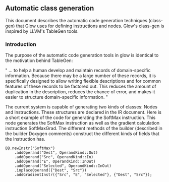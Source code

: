 
## Automatic class generation

This document describes the automatic code generation techniques (class-gen)
that Glow uses for defining instructions and nodes. Glow's class-gen is inspired
by LLVM's TableGen tools.

### Introduction

The purpose of the automatic code generation tools in glow is identical to the
motivation behind TableGen:

" ... to help a human develop and maintain records of domain-specific
information. Because there may be a large number of these records, it is
specifically designed to allow writing flexible descriptions and for common
features of these records to be factored out. This reduces the amount of
duplication in the description, reduces the chance of error, and makes it easier
to structure domain-specific information. "

The current system is capable of generating two kinds of classes: Nodes and
Instructions. These structures are declared in the IR document. Here is a short
example of the code for generating the SoftMax instruction. This node generates
the SoftMax instruction as well as the gradient calculation instruction
SoftMaxGrad. The different methods of the builder (described in the builder
Doxygen comments) construct the different kinds of fields that the Instruction
has.

  ```
  BB.newInstr("SoftMax")
      .addOperand("Dest", OperandKind::Out)
      .addOperand("Src", OperandKind::In)
      .addOperand("E", OperandKind::InOut)
      .addOperand("Selected", OperandKind::InOut)
      .inplaceOperand({"Dest", "Src"})
      .addGradientInstr({"Src", "E", "Selected"}, {"Dest", "Src"});
  ```


